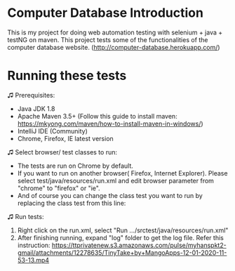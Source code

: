 # Computer Database Introduction

This is my project for doing web automation testing with selenium + java + testNG on maven. This project tests some of the functionalities of the computer database website. (http://computer-database.herokuapp.com/)


# Running these tests

♫ Prerequisites:
-  Java JDK 1.8
- Apache Maven 3.5+ (Follow this guide to install maven: https://mkyong.com/maven/how-to-install-maven-in-windows/)
- IntelliJ IDE (Community)
- Chrome, Firefox, IE latest version

♫ Select browser/ test classes to run:
- The tests are run on Chrome by default.
- If you want to run on another browser( Firefox, Internet Explorer). Please select test/java/resources/run.xml and edit browser parameter from "chrome" to "firefox" or "ie".
- And of course you can change the class test you want to run by replacing the class test from this line: 
        <class name="TestScript.AddComputerTest"/>

♫ Run tests:
1. Right click on the run.xml, select "Run .../srctest/java/resources/run.xml"
2. After finishing running, expand "log" folder to get the log file.
Refer this instruction: https://ttprivatenew.s3.amazonaws.com/pulse/myhanspkt2-gmail/attachments/12278635/TinyTake+by+MangoApps-12-01-2020-11-53-13.mp4
